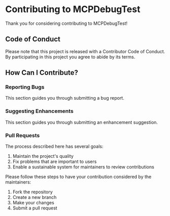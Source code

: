 # Contributing to MCPDebugTest

Thank you for considering contributing to MCPDebugTest!

## Code of Conduct

Please note that this project is released with a Contributor Code of Conduct.
By participating in this project you agree to abide by its terms.

## How Can I Contribute?

### Reporting Bugs

This section guides you through submitting a bug report.

### Suggesting Enhancements

This section guides you through submitting an enhancement suggestion.

### Pull Requests

The process described here has several goals:

1. Maintain the project's quality
2. Fix problems that are important to users
3. Enable a sustainable system for maintainers to review contributions

Please follow these steps to have your contribution considered by the maintainers:

1. Fork the repository
2. Create a new branch
3. Make your changes
4. Submit a pull request
